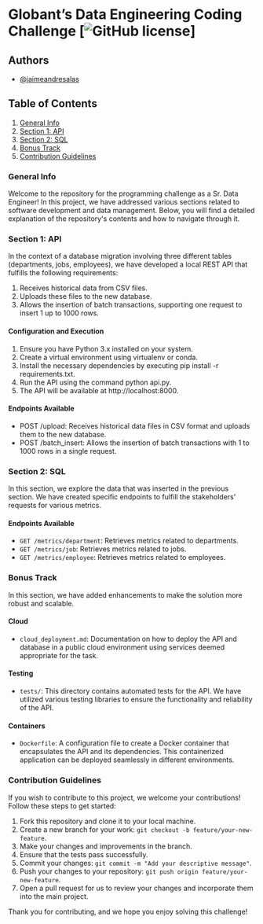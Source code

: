 # Globant’s Data Engineering Coding Challenge [![GitHub license](https://img.shields.io/badge/license-MIT-blue.svg)]
## Authors
- [@jaimeandresalas](https://github.com/jaimeandresalas)

## Table of Contents
1. [General Info](#general-info)
2. [Section 1: API](#api)
3. [Section 2: SQL](#sql)
4. [Bonus Track](#bonus-track)
5. [Contribution Guidelines](#contribution-guidelines)

### General Info
Welcome to the repository for the programming challenge as a Sr. Data Engineer! In this project, we have addressed various sections related to software development and data management. Below, you will find a detailed explanation of the repository's contents and how to navigate through it.

### Section 1: API
In the context of a database migration involving three different tables (departments, jobs, employees), we have developed a local REST API that fulfills the following requirements:

 1. Receives historical data from CSV files.
 2. Uploads these files to the new database.
 3. Allows the insertion of batch transactions, supporting one request to insert 1 up to 1000 rows.

#### Configuration and Execution
 1. Ensure you have Python 3.x installed on your system.
 2. Create a virtual environment using virtualenv or conda.
 3. Install the necessary dependencies by executing pip install -r requirements.txt.
 4. Run the API using the command python api.py.
 5. The API will be available at http://localhost:8000.

#### Endpoints Available
- POST /upload: Receives historical data files in CSV format and uploads them to the new database.
- POST /batch_insert: Allows the insertion of batch transactions with 1 to 1000 rows in a single request.

### Section 2: SQL
In this section, we explore the data that was inserted in the previous section. We have created specific endpoints to fulfill the stakeholders' requests for various metrics.

#### Endpoints Available

- `GET /metrics/department`: Retrieves metrics related to departments.
- `GET /metrics/job`: Retrieves metrics related to jobs.
- `GET /metrics/employee`: Retrieves metrics related to employees.

### Bonus Track
In this section, we have added enhancements to make the solution more robust and scalable.
#### Cloud

- `cloud_deployment.md`: Documentation on how to deploy the API and database in a public cloud environment using services deemed appropriate for the task.

#### Testing

- `tests/`: This directory contains automated tests for the API. We have utilized various testing libraries to ensure the functionality and reliability of the API.

#### Containers

- `Dockerfile`: A configuration file to create a Docker container that encapsulates the API and its dependencies. This containerized application can be deployed seamlessly in different environments.

### Contribution Guidelines

If you wish to contribute to this project, we welcome your contributions! Follow these steps to get started:

1. Fork this repository and clone it to your local machine.
2. Create a new branch for your work: `git checkout -b feature/your-new-feature`.
3. Make your changes and improvements in the branch.
4. Ensure that the tests pass successfully.
5. Commit your changes: `git commit -m "Add your descriptive message"`.
6. Push your changes to your repository: `git push origin feature/your-new-feature`.
7. Open a pull request for us to review your changes and incorporate them into the main project.

Thank you for contributing, and we hope you enjoy solving this challenge!
